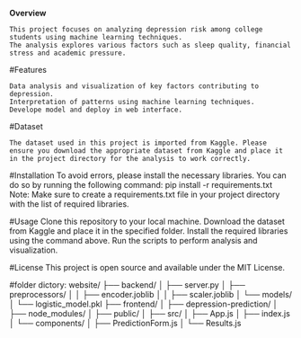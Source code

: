 **Overview**
```
This project focuses on analyzing depression risk among college students using machine learning techniques.
The analysis explores various factors such as sleep quality, financial stress and academic pressure.
```
#Features
```
Data analysis and visualization of key factors contributing to depression.
Interpretation of patterns using machine learning techniques.
Develope model and deploy in web interface.
```
#Dataset
```
The dataset used in this project is imported from Kaggle. Please ensure you download the appropriate dataset from Kaggle and place it in the project directory for the analysis to work correctly.
```
#Installation
To avoid errors, please install the necessary libraries. You can do so by running the following command:
pip install -r requirements.txt
Note: Make sure to create a requirements.txt file in your project directory with the list of required libraries.

#Usage
Clone this repository to your local machine.
Download the dataset from Kaggle and place it in the specified folder.
Install the required libraries using the command above.
Run the scripts to perform analysis and visualization.

#License
This project is open source and available under the MIT License.

#folder dictory:
website/
├── backend/
│   ├── server.py
│   ├── preprocessors/
│   │   ├── encoder.joblib
│   │   ├── scaler.joblib
│   └── models/
│       └── logistic_model.pkl
├── frontend/
│   ├── depression-prediction/
│       ├── node_modules/
│       ├── public/
│       ├── src/
│           ├── App.js
│           ├── index.js
│           └── components/
│               ├── PredictionForm.js
│               └── Results.js
